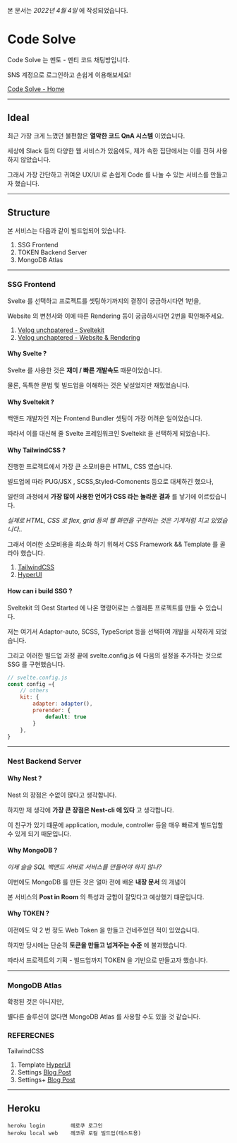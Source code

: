 본 문서는 _2022년 4월 4일_ 에 작성되었습니다.

# Code Solve

Code Solve 는 멘토 - 멘티 코드 채팅방입니다.

SNS 계정으로 로그인하고 손쉽게 이용해보세요!

[Code Solve - Home](https://code-qna-website-sveltekit.pages.dev/)

<hr>

## Ideal

최근 가장 크게 느꼈던 불편함은 **열악한 코드 QnA 시스템** 이었습니다.

세상에 Slack 등의 다양한 웹 서비스가 있음에도, 제가 속한 집단에서는 이를 전혀 사용하지 않았습니다.

그래서 가장 간단하고 귀여운 UX/UI 로 손쉽게 Code 를 나눌 수 있는 서비스를 만들고자 했습니다.

<hr>

## Structure

본 서비스는 다음과 같이 빌드업되어 있습니다.

1. SSG Frontend
2. TOKEN Backend Server
3. MongoDB Atlas

<hr>

### SSG Frontend

Svelte 를 선택하고 프로젝트를 셋팅하기까지의 결정이 궁금하시다면 1번을,

Website 의 변천사와 이에 따른 Rendering 등이 궁금하시다면 2번을 확인해주세요.

1. [Velog unchpatered - Sveltekit](https://velog.io/@unchapterd/Sveltekit)
2. [Velog unchaptered - Website & Rendering](https://velog.io/@unchapterd/Website-Rendering)

#### Why Svelte ?

Svelte 를 사용한 것은 **재미 / 빠른 개발속도** 때문이었습니다.

물론, 독특한 문법 및 빌드업을 이해하는 것은 낯설었지만 재밌었습니다.

#### Why Sveltekit ?

백앤드 개발자인 저는 Frontend Bundler 셋팅이 가장 어려운 일이었습니다.

따라서 이를 대신해 줄 Svelte 프레임워크인 Sveltekit 을 선택하게 되었습니다.

#### Why TailwindCSS ?

진행한 프로젝트에서 가장 큰 소모비용은 HTML, CSS 였습니다.

빌드업에 따라 PUG/JSX , SCSS,Styled-Comonents 등으로 대체하긴 했으나,

일련의 과정에서 **가장 많이 사용한 언어가 CSS 라는 놀라운 결과** 를 낳기에 이르렀습니다.

_실제로 HTML, CSS 로 flex, grid 등의 웹 화면을 구현하는 것은 기계처럼 치고 있었습니다.._

그래서 이러한 소모비용을 최소화 하기 위해서 CSS Framework && Template 를 골라야 했습니다.

1. [TailwindCSS](https://tailwindcss.com/)
2. [HyperUI](https://www.hyperui.dev/)

#### How can i build SSG ?

Sveltekit 의 Gest Started 에 나온 명령어로는 스켈레톤 프로젝트를 만들 수 있습니다.

저는 여기서 Adaptor-auto, SCSS, TypeScript 등을 선택하여 개발을 시작하게 되었습니다.

그리고 이러한 빌드업 과정 끝에 svelte.config.js 에 다음의 설정을 추가하는 것으로 SSG 를 구현했습니다.

```javascript
// svelte.config.js
const config ={
    // others
	kit: {
		adapter: adapter(),
		prerender: {
			default: true
		}
	},
}
```

<hr>

### Nest Backend Server

#### Why Nest ?

Nest 의 장점은 수없이 많다고 생각합니다.

하지만 제 생각에 **가장 큰 장점은 Nest-cli 에 있다** 고 생각합니다.

이 친구가 있기 떄문에 application, module, controller 등을 매우 빠르게 빌드업할 수 있게 되기 때문입니다.

#### Why MongoDB ?

_이제 슬슬 SQL 백앤드 서버로 서비스를 만들어야 하지 않나?_

이번에도 MongoDB 를 만든 것은 얼마 전에 배운 **내장 문서** 의 개념이

본 서비스의 **Post in Room** 의 특성과 궁합이 잘맞다고 예상했기 떄문입니다.

#### Why TOKEN ?

이전에도 약 2 번 정도 Web Token 을 만들고 건네주었던 적이 있었습니다.

하지만 당시에는 단순히 **토큰을 만들고 넘겨주는 수준** 에 불과했습니다.

따라서 프로젝트의 기획 - 빌드업까지 TOKEN 을 기반으로 만들고자 했습니다.

<hr>

### MongoDB Atlas

확정된 것은 아니지만,

별다른 솔루션이 없다면 MongoDB Atlas 를 사용할 수도 있을 것 같습니다.

### REFERECNES

TailwindCSS

1. Template [HyperUI](https://www.hyperui.dev/)
2. Settings [Blog Post](https://intrepidgeeks.com/tutorial/how-to-set-sveltekit-using-tailwind-css)
3. Settings+ [Blog Post](https://blog.rhostem.com/posts/2021-06-05-tailwind-css)

<hr>

## Heroku

```
heroku login		헤로쿠 로그인
heroku local web	헤코루 로컬 빌드업(테스트용)
```
